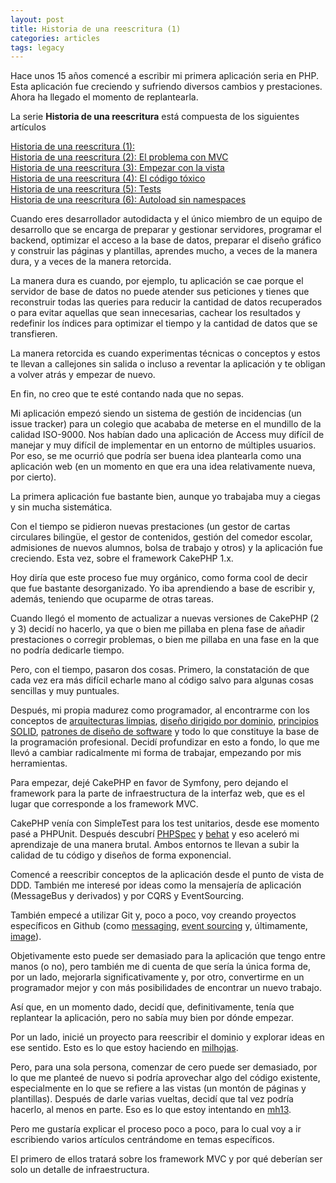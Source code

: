 ```yaml
---
layout: post
title: Historia de una reescritura (1)
categories: articles
tags: legacy
---
```


Hace unos 15 años comencé a escribir mi primera aplicación seria en PHP. Esta aplicación fue creciendo y sufriendo diversos cambios y prestaciones. Ahora ha llegado el momento de replantearla.

La serie **Historia de una reescritura** está compuesta de los siguientes artículos

[Historia de una reescritura (1):](/historia-de-una-reescritura-1)  
[Historia de una reescritura (2): El problema con MVC](/historia-de-una-reescritura-2-el-problema-con-mvc)  
[Historia de una reescritura (3): Empezar con la vista](/historia-de-una-reescritura-3-empezar-con-la-vista)  
[Historia de una reescritura (4): El código tóxico](/historia-de-una-reescritura-4-codigo-toxico)  
[Historia de una reescritura (5): Tests](/historia-de-una-reescritura-5-tests)  
[Historia de una reescritura (6): Autoload sin namespaces](/historia-de-una-reescritura-6-autoload-sin-namespaces)

Cuando eres desarrollador autodidacta y el único miembro de un equipo de desarrollo que se encarga de preparar y gestionar servidores, programar el backend, optimizar el acceso a la base de datos, preparar el diseño gráfico y construir las páginas y plantillas, aprendes mucho, a veces de la manera dura, y a veces de la manera retorcida.

La manera dura es cuando, por ejemplo, tu aplicación se cae porque el servidor de base de datos no puede atender sus peticiones y tienes que reconstruir todas las queries para reducir la cantidad de datos recuperados o para evitar aquellas que sean innecesarias, cachear los resultados y redefinir los índices para optimizar el tiempo y la cantidad de datos que se transfieren.

La manera retorcida es cuando experimentas técnicas o conceptos y estos te llevan a callejones sin salida o incluso a reventar la aplicación y te obligan a volver atrás y empezar de nuevo.

En fin, no creo que te esté contando nada que no sepas.

Mi aplicación empezó siendo un sistema de gestión de incidencias (un issue tracker) para un colegio que acababa de meterse en el mundillo de la calidad ISO-9000. Nos habían dado una aplicación de Access muy difícil de manejar y muy difícil de implementar en un entorno de múltiples usuarios. Por eso, se me ocurrió que podría ser buena idea plantearla como una aplicación web (en un momento en que era una idea relativamente nueva, por cierto).

La primera aplicación fue bastante bien, aunque yo trabajaba muy a ciegas y sin mucha sistemática.

Con el tiempo se pidieron nuevas prestaciones (un gestor de cartas circulares bilingüe, el gestor de contenidos, gestión del comedor escolar, admisiones de nuevos alumnos, bolsa de trabajo y otros) y la aplicación fue creciendo. Esta vez, sobre el framework CakePHP 1.x.

Hoy diría que este proceso fue muy orgánico, como forma cool de decir que fue bastante desorganizado. Yo iba aprendiendo a base de escribir y, además, teniendo que ocuparme de otras tareas.

Cuando llegó el momento de actualizar a nuevas versiones de CakePHP (2 y 3) decidí no hacerlo, ya que o bien me pillaba en plena fase de añadir prestaciones o corregir problemas, o bien me pillaba en una fase en la que no podría dedicarle tiempo.

Pero, con el tiempo, pasaron dos cosas. Primero, la constatación de que cada vez era más difícil echarle mano al código salvo para algunas cosas sencillas y muy puntuales.

Después, mi propia madurez como programador, al encontrarme con los conceptos de [arquitecturas limpias](https://8thlight.com/blog/uncle-bob/2012/08/13/the-clean-architecture.html), [diseño dirigido por dominio](https://es.wikipedia.org/wiki/Diseño_guiado_por_el_dominio), [principios SOLID](http://butunclebob.com/ArticleS.UncleBob.PrinciplesOfOod), [patrones de diseño de software](https://www.google.es/url?sa=t&rct=j&q=&esrc=s&source=web&cd=3&cad=rja&uact=8&ved=0ahUKEwi63YmQ-rzSAhVJuBQKHdi9A_EQFgg2MAI&url=https%3A%2F%2Fsourcemaking.com%2Fdesign_patterns&usg=AFQjCNF8c3A6aKULZtU0aBMePB5kbDvyCA&sig2=sTF6IDiaRU2HFf-aDFuA8Q) y todo lo que constituye la base de la programación profesional. Decidí profundizar en esto a fondo, lo que me llevó a cambiar radicalmente mi forma de trabajar, empezando por mis herramientas.

Para empezar, dejé CakePHP en favor de Symfony, pero dejando el framework para la parte de infraestructura de la interfaz web, que es el lugar que corresponde a los framework MVC.

CakePHP venía con SimpleTest para los test unitarios, desde ese momento pasé a PHPUnit. Después descubrí [PHPSpec](http://www.PHPSpec.net/en/stable/) y [behat](http://behat.org/en/latest/) y eso aceleró mi aprendizaje de una manera brutal. Ambos entornos te llevan a subir la calidad de tu código y diseños de forma exponencial.

Comencé a reescribir conceptos de la aplicación desde el punto de vista de DDD. También me interesé por ideas como la mensajería de aplicación (MessageBus y derivados) y por CQRS y EventSourcing.

También empecé a utilizar Git y, poco a poco, voy creando proyectos específicos en Github (como [messaging](https://github.com/franiglesias/messaging), [event sourcing](https://github.com/franiglesias/eventsourcing) y, últimamente, [image](https://github.com/franiglesias/image)).

Objetivamente esto puede ser demasiado para la aplicación que tengo entre manos (o no), pero también me di cuenta de que sería la única forma de, por un lado, mejorarla significativamente y, por otro, convertirme en un programador mejor y con más posibilidades de encontrar un nuevo trabajo.

Así que, en un momento dado, decidí que, definitivamente, tenía que replantear la aplicación, pero no sabía muy bien por dónde empezar.

Por un lado, inicié un proyecto para reescribir el dominio y explorar ideas en ese sentido. Esto es lo que estoy haciendo en [milhojas](https://github.com/franiglesias/milhojas).

Pero, para una sola persona, comenzar de cero puede ser demasiado, por lo que me planteé de nuevo si podría aprovechar algo del código existente, especialmente en lo que se refiere a las vistas (un montón de páginas y plantillas). Después de darle varias vueltas, decidí que tal vez podría hacerlo, al menos en parte. Eso es lo que estoy intentando en [mh13](https://github.com/franiglesias/mh13).

Pero me gustaría explicar el proceso poco a poco, para lo cual voy a ir escribiendo varios artículos centrándome en temas específicos.

El primero de ellos tratará sobre los framework MVC y por qué deberían ser solo un detalle de infraestructura.
